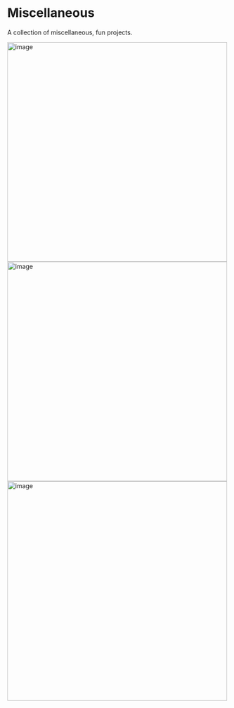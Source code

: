 # Miscellaneous

A collection of miscellaneous, fun projects.

<img width="500" alt="image" src="https://user-images.githubusercontent.com/54029493/193505256-9e6f70fd-0017-4803-aeff-ca4f6d353768.jpeg">
<img width="500" alt="image" src="https://user-images.githubusercontent.com/54029493/193505134-9f070697-1854-460f-8416-718663d1c4fa.jpeg">
<img width="500" alt="image" src="https://user-images.githubusercontent.com/54029493/193505043-f5d1f2c1-c9f5-465c-ae89-68dedc1e59c6.png">

